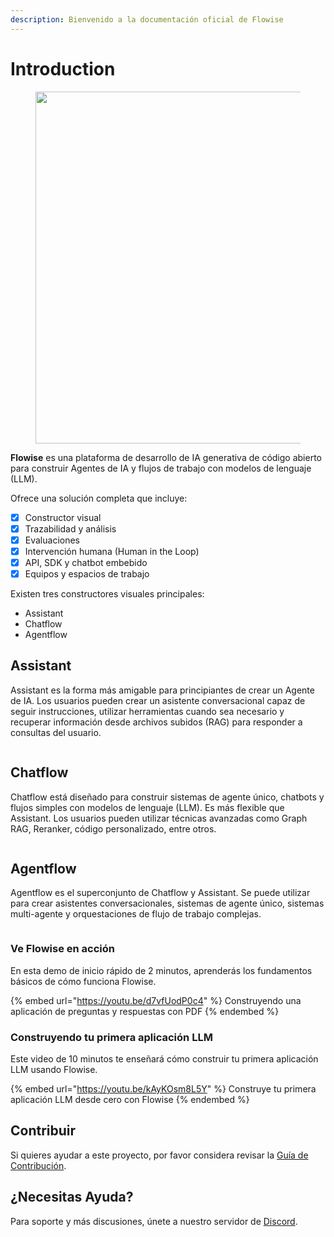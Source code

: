 ```yaml
---
description: Bienvenido a la documentación oficial de Flowise
---
```


# Introduction

<figure><picture><source srcset=".gitbook/assets/Flowise Logo Cropped White High Res.png" media="(prefers-color-scheme: dark)"><img src=".gitbook/assets/Flowise Cropped White High Res.png" alt="" width="563"></picture><figcaption></figcaption></figure>

**Flowise** es una plataforma de desarrollo de IA generativa de código abierto para construir Agentes de IA y flujos de trabajo con modelos de lenguaje (LLM).

Ofrece una solución completa que incluye:

* [x] Constructor visual
* [x] Trazabilidad y análisis
* [x] Evaluaciones
* [x] Intervención humana (Human in the Loop)
* [x] API, SDK y chatbot embebido
* [x] Equipos y espacios de trabajo

Existen tres constructores visuales principales:

* Assistant
* Chatflow
* Agentflow

## Assistant

Assistant es la forma más amigable para principiantes de crear un Agente de IA. Los usuarios pueden crear un asistente conversacional capaz de seguir instrucciones, utilizar herramientas cuando sea necesario y recuperar información desde archivos subidos (RAG) para responder a consultas del usuario.

<figure><picture><source srcset=".gitbook/assets/Screenshot 2025-05-12 215934.png" media="(prefers-color-scheme: dark)"><img src=".gitbook/assets/image.png" alt=""></picture><figcaption></figcaption></figure>

## Chatflow

Chatflow está diseñado para construir sistemas de agente único, chatbots y flujos simples con modelos de lenguaje (LLM). Es más flexible que Assistant. Los usuarios pueden utilizar técnicas avanzadas como Graph RAG, Reranker, código personalizado, entre otros.

<figure><picture><source srcset=".gitbook/assets/dark.png" media="(prefers-color-scheme: dark)"><img src=".gitbook/assets/white.png" alt=""></picture><figcaption></figcaption></figure>

## Agentflow

Agentflow es el superconjunto de Chatflow y Assistant. Se puede utilizar para crear asistentes conversacionales, sistemas de agente único, sistemas multi-agente y orquestaciones de flujo de trabajo complejas.

<figure><img src=".gitbook/assets/FlowiseIntro.gif" alt=""><figcaption></figcaption></figure>

### Ve Flowise en acción

En esta demo de inicio rápido de 2 minutos, aprenderás los fundamentos básicos de cómo funciona Flowise.

{% embed url="https://youtu.be/d7vfUodP0c4" %}
Construyendo una aplicación de preguntas y respuestas con PDF
{% endembed %}

### Construyendo tu primera aplicación LLM

Este video de 10 minutos te enseñará cómo construir tu primera aplicación LLM usando Flowise.

{% embed url="https://youtu.be/kAyKOsm8L5Y" %}
Construye tu primera aplicación LLM desde cero con Flowise
{% endembed %}

## Contribuir

Si quieres ayudar a este proyecto, por favor considera revisar la [Guía de Contribución](https://github.com/FlowiseAI/Flowise/blob/main/CONTRIBUTING.md).

## ¿Necesitas Ayuda?

Para soporte y más discusiones, únete a nuestro servidor de [Discord](https://discord.gg/jbaHfsRVBW).
